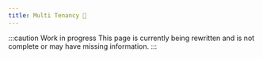 ```yaml
---
title: Multi Tenancy 🚧
---
```


:::caution Work in progress
This page is currently being rewritten and is not complete or may have missing information.
:::
